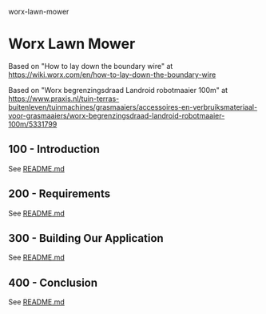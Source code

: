 worx-lawn-mower
# Worx Lawn Mower

Based on "How to lay down the boundary wire" at https://wiki.worx.com/en/how-to-lay-down-the-boundary-wire

Based on "Worx begrenzingsdraad Landroid robotmaaier 100m" at https://www.praxis.nl/tuin-terras-buitenleven/tuinmachines/grasmaaiers/accessoires-en-verbruiksmateriaal-voor-grasmaaiers/worx-begrenzingsdraad-landroid-robotmaaier-100m/5331799

## 100 - Introduction

See [README.md](./100/README.md)

## 200 - Requirements

See [README.md](./200/README.md)

## 300 - Building Our Application

See [README.md](./300/README.md)

## 400 - Conclusion

See [README.md](./400/README.md)
